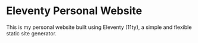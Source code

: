 # Eleventy Personal Website

This is my personal website built using Eleventy (11ty), a simple and flexible static site generator.
